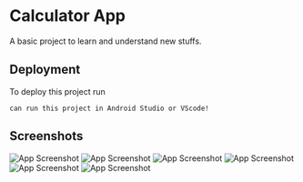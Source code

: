 
# Calculator App

A basic project to learn and understand new stuffs.


## Deployment

To deploy this project run

    can run this project in Android Studio or VScode!


## Screenshots

![App Screenshot](https://i.postimg.cc/j5vr1GNh/cal1.jpg)
![App Screenshot](https://i.postimg.cc/cCHNGXBG/cal2.jpg)
![App Screenshot](https://i.postimg.cc/qq5HJy1h/cal3.jpg)
![App Screenshot](https://i.postimg.cc/5NXMPKtw/cal4.jpg)
![App Screenshot](https://i.postimg.cc/qMWHWctW/cal5.jpg)
![App Screenshot](https://i.postimg.cc/mgMW4cCk/cal6.jpg
)






